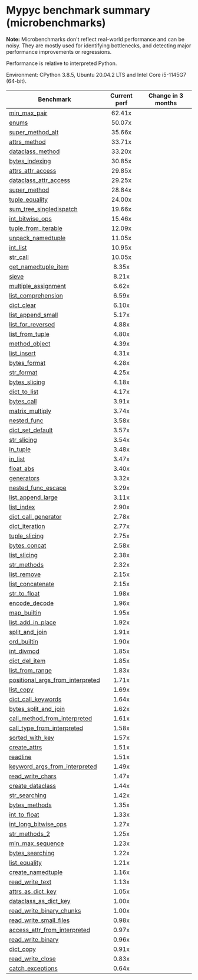 # Mypyc benchmark summary (microbenchmarks)

**Note:** Microbenchmarks don't reflect real-world performance and can be noisy.
           They are mostly used for identifying bottlenecks, and detecting major performance
           improvements or regressions.

Performance is relative to interpreted Python.

Environment: CPython 3.8.5, Ubuntu 20.04.2 LTS and Intel Core i5-1145G7 (64-bit).

| Benchmark | Current perf | Change in 3 months |
| --- | :---: | :---: |
| [min_max_pair](benchmarks/min_max_pair.md) | 62.41x |  |
| [enums](benchmarks/enums.md) | 50.07x |  |
| [super_method_alt](benchmarks/super_method_alt.md) | 35.66x |  |
| [attrs_method](benchmarks/attrs_method.md) | 33.71x |  |
| [dataclass_method](benchmarks/dataclass_method.md) | 33.20x |  |
| [bytes_indexing](benchmarks/bytes_indexing.md) | 30.85x |  |
| [attrs_attr_access](benchmarks/attrs_attr_access.md) | 29.85x |  |
| [dataclass_attr_access](benchmarks/dataclass_attr_access.md) | 29.25x |  |
| [super_method](benchmarks/super_method.md) | 28.84x |  |
| [tuple_equality](benchmarks/tuple_equality.md) | 24.00x |  |
| [sum_tree_singledispatch](benchmarks/sum_tree_singledispatch.md) | 19.66x |  |
| [int_bitwise_ops](benchmarks/int_bitwise_ops.md) | 15.46x |  |
| [tuple_from_iterable](benchmarks/tuple_from_iterable.md) | 12.09x |  |
| [unpack_namedtuple](benchmarks/unpack_namedtuple.md) | 11.05x |  |
| [int_list](benchmarks/int_list.md) | 10.95x |  |
| [str_call](benchmarks/str_call.md) | 10.05x |  |
| [get_namedtuple_item](benchmarks/get_namedtuple_item.md) | 8.35x |  |
| [sieve](benchmarks/sieve.md) | 8.21x |  |
| [multiple_assignment](benchmarks/multiple_assignment.md) | 6.62x |  |
| [list_comprehension](benchmarks/list_comprehension.md) | 6.59x |  |
| [dict_clear](benchmarks/dict_clear.md) | 6.10x |  |
| [list_append_small](benchmarks/list_append_small.md) | 5.17x |  |
| [list_for_reversed](benchmarks/list_for_reversed.md) | 4.88x |  |
| [list_from_tuple](benchmarks/list_from_tuple.md) | 4.80x |  |
| [method_object](benchmarks/method_object.md) | 4.39x |  |
| [list_insert](benchmarks/list_insert.md) | 4.31x |  |
| [bytes_format](benchmarks/bytes_format.md) | 4.28x |  |
| [str_format](benchmarks/str_format.md) | 4.25x |  |
| [bytes_slicing](benchmarks/bytes_slicing.md) | 4.18x |  |
| [dict_to_list](benchmarks/dict_to_list.md) | 4.17x |  |
| [bytes_call](benchmarks/bytes_call.md) | 3.91x |  |
| [matrix_multiply](benchmarks/matrix_multiply.md) | 3.74x |  |
| [nested_func](benchmarks/nested_func.md) | 3.58x |  |
| [dict_set_default](benchmarks/dict_set_default.md) | 3.57x |  |
| [str_slicing](benchmarks/str_slicing.md) | 3.54x |  |
| [in_tuple](benchmarks/in_tuple.md) | 3.48x |  |
| [in_list](benchmarks/in_list.md) | 3.47x |  |
| [float_abs](benchmarks/float_abs.md) | 3.40x |  |
| [generators](benchmarks/generators.md) | 3.32x |  |
| [nested_func_escape](benchmarks/nested_func_escape.md) | 3.29x |  |
| [list_append_large](benchmarks/list_append_large.md) | 3.11x |  |
| [list_index](benchmarks/list_index.md) | 2.90x |  |
| [dict_call_generator](benchmarks/dict_call_generator.md) | 2.78x |  |
| [dict_iteration](benchmarks/dict_iteration.md) | 2.77x |  |
| [tuple_slicing](benchmarks/tuple_slicing.md) | 2.75x |  |
| [bytes_concat](benchmarks/bytes_concat.md) | 2.58x |  |
| [list_slicing](benchmarks/list_slicing.md) | 2.38x |  |
| [str_methods](benchmarks/str_methods.md) | 2.32x |  |
| [list_remove](benchmarks/list_remove.md) | 2.15x |  |
| [list_concatenate](benchmarks/list_concatenate.md) | 2.15x |  |
| [str_to_float](benchmarks/str_to_float.md) | 1.98x |  |
| [encode_decode](benchmarks/encode_decode.md) | 1.96x |  |
| [map_builtin](benchmarks/map_builtin.md) | 1.95x |  |
| [list_add_in_place](benchmarks/list_add_in_place.md) | 1.92x |  |
| [split_and_join](benchmarks/split_and_join.md) | 1.91x |  |
| [ord_builtin](benchmarks/ord_builtin.md) | 1.90x |  |
| [int_divmod](benchmarks/int_divmod.md) | 1.85x |  |
| [dict_del_item](benchmarks/dict_del_item.md) | 1.85x |  |
| [list_from_range](benchmarks/list_from_range.md) | 1.83x |  |
| [positional_args_from_interpreted](benchmarks/positional_args_from_interpreted.md) | 1.71x |  |
| [list_copy](benchmarks/list_copy.md) | 1.69x |  |
| [dict_call_keywords](benchmarks/dict_call_keywords.md) | 1.64x |  |
| [bytes_split_and_join](benchmarks/bytes_split_and_join.md) | 1.62x |  |
| [call_method_from_interpreted](benchmarks/call_method_from_interpreted.md) | 1.61x |  |
| [call_type_from_interpreted](benchmarks/call_type_from_interpreted.md) | 1.58x |  |
| [sorted_with_key](benchmarks/sorted_with_key.md) | 1.57x |  |
| [create_attrs](benchmarks/create_attrs.md) | 1.51x |  |
| [readline](benchmarks/readline.md) | 1.51x |  |
| [keyword_args_from_interpreted](benchmarks/keyword_args_from_interpreted.md) | 1.49x |  |
| [read_write_chars](benchmarks/read_write_chars.md) | 1.47x |  |
| [create_dataclass](benchmarks/create_dataclass.md) | 1.44x |  |
| [str_searching](benchmarks/str_searching.md) | 1.42x |  |
| [bytes_methods](benchmarks/bytes_methods.md) | 1.35x |  |
| [int_to_float](benchmarks/int_to_float.md) | 1.33x |  |
| [int_long_bitwise_ops](benchmarks/int_long_bitwise_ops.md) | 1.27x |  |
| [str_methods_2](benchmarks/str_methods_2.md) | 1.25x |  |
| [min_max_sequence](benchmarks/min_max_sequence.md) | 1.23x |  |
| [bytes_searching](benchmarks/bytes_searching.md) | 1.22x |  |
| [list_equality](benchmarks/list_equality.md) | 1.21x |  |
| [create_namedtuple](benchmarks/create_namedtuple.md) | 1.16x |  |
| [read_write_text](benchmarks/read_write_text.md) | 1.13x |  |
| [attrs_as_dict_key](benchmarks/attrs_as_dict_key.md) | 1.05x |  |
| [dataclass_as_dict_key](benchmarks/dataclass_as_dict_key.md) | 1.00x |  |
| [read_write_binary_chunks](benchmarks/read_write_binary_chunks.md) | 1.00x |  |
| [read_write_small_files](benchmarks/read_write_small_files.md) | 0.98x |  |
| [access_attr_from_interpreted](benchmarks/access_attr_from_interpreted.md) | 0.97x |  |
| [read_write_binary](benchmarks/read_write_binary.md) | 0.96x |  |
| [dict_copy](benchmarks/dict_copy.md) | 0.91x |  |
| [read_write_close](benchmarks/read_write_close.md) | 0.83x |  |
| [catch_exceptions](benchmarks/catch_exceptions.md) | 0.64x |  |
